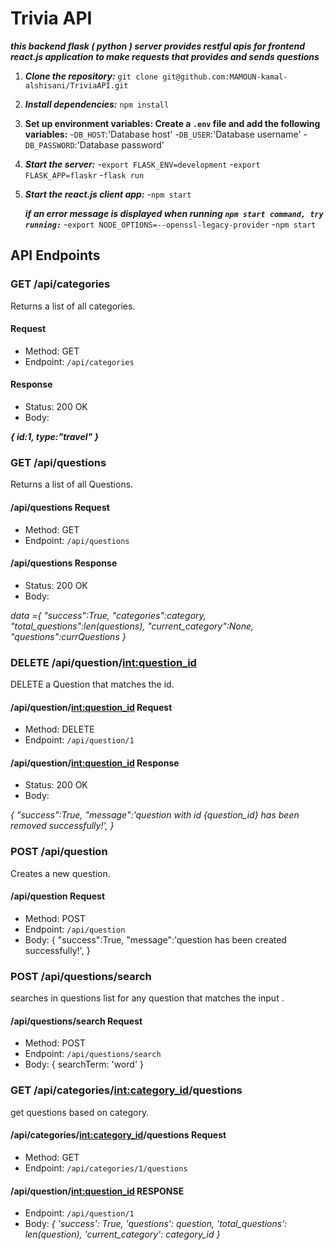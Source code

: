 # Trivia API

**_this backend flask ( python ) server provides restful apis for frontend react.js application to make requests that provides and sends questions_**

1. **_Clone the repository:_** `git clone git@github.com:MAMOUN-kamal-alshisani/TriviaAPI.git`

2. **_Install dependencies:_** `npm install`

3. **Set up environment variables: Create a `.env` file and add the following variables:** -`DB_HOST`:'Database host' -`DB_USER`:'Database username' -`DB_PASSWORD`:'Database password'

4. **_Start the server:_** -`export FLASK_ENV=development` -`export FLASK_APP=flaskr` -`flask run`

5. **_Start the react.js client app:_** -`npm start`

   **_if an error message is displayed when running `npm start command, try running:`_** -`export NODE_OPTIONS=--openssl-legacy-provider` -`npm start`

## API Endpoints

### GET /api/categories

Returns a list of all categories.

#### Request

- Method: GET
- Endpoint: `/api/categories`

#### Response

- Status: 200 OK
- Body:

**_{
id:1,
type:"travel"
}_**

### GET /api/questions

Returns a list of all Questions.

#### /api/questions Request

- Method: GET
- Endpoint: `/api/questions`

#### /api/questions Response

- Status: 200 OK
- Body:

_data ={
"success":True,
"categories":category,
"total_questions":len(questions),
"current_category":None,
"questions":currQuestions
}_

### DELETE /api/question/<int:question_id>

DELETE a Question that matches the id.

#### /api/question/<int:question_id> Request

- Method: DELETE
- Endpoint: `/api/question/1`

#### /api/question/<int:question_id> Response

- Status: 200 OK
- Body:

_{
"success":True,
"message":'question with id {question_id} has been removed successfully!',
}_

### POST /api/question

Creates a new question.

#### /api/question Request

- Method: POST
- Endpoint: `/api/question`
- Body:
  {
  "success":True,
  "message":'question has been created successfully!',
  }

### POST /api/questions/search

searches in questions list for any question that matches the input .

#### /api/questions/search Request

- Method: POST
- Endpoint: `/api/questions/search`
- Body:
  {
  searchTerm: 'word'
  }

### GET /api/categories/<int:category_id>/questions

get questions based on category.

#### /api/categories/<int:category_id>/questions Request

- Method: GET
- Endpoint: `/api/categories/1/questions`

#### /api/question/<int:question_id> RESPONSE

- Endpoint: `/api/question/1`
- Body:
  _{
  'success': True,
  'questions': question,
  'total_questions': len(question),
  'current_category': category_id
  }_
